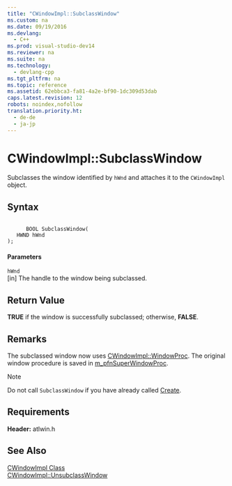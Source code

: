 ```yaml
---
title: "CWindowImpl::SubclassWindow"
ms.custom: na
ms.date: 09/19/2016
ms.devlang: 
  - C++
ms.prod: visual-studio-dev14
ms.reviewer: na
ms.suite: na
ms.technology: 
  - devlang-cpp
ms.tgt_pltfrm: na
ms.topic: reference
ms.assetid: 62ebbca3-fa81-4a2e-bf90-1dc309d53dab
caps.latest.revision: 12
robots: noindex,nofollow
translation.priority.ht: 
  - de-de
  - ja-jp
---
```

# CWindowImpl::SubclassWindow
Subclasses the window identified by `hWnd` and attaches it to the `CWindowImpl` object.  
  
## Syntax  
  
```  
  
      BOOL SubclassWindow(  
   HWND hWnd   
);  
```  
  
#### Parameters  
 `hWnd`  
 [in] The handle to the window being subclassed.  
  
## Return Value  
 **TRUE** if the window is successfully subclassed; otherwise, **FALSE**.  
  
## Remarks  
 The subclassed window now uses [CWindowImpl::WindowProc](../vs140/CWindowImpl--WindowProc.md). The original window procedure is saved in [m_pfnSuperWindowProc](../vs140/CWindowImpl--m_pfnSuperWindowProc.md).  
  
> [!NOTE]
>  Do not call `SubclassWindow` if you have already called [Create](../vs140/CWindowImpl--Create.md).  
  
## Requirements  
 **Header:** atlwin.h  
  
## See Also  
 [CWindowImpl Class](../vs140/CWindowImpl-Class.md)   
 [CWindowImpl::UnsubclassWindow](../vs140/CWindowImpl--UnsubclassWindow.md)